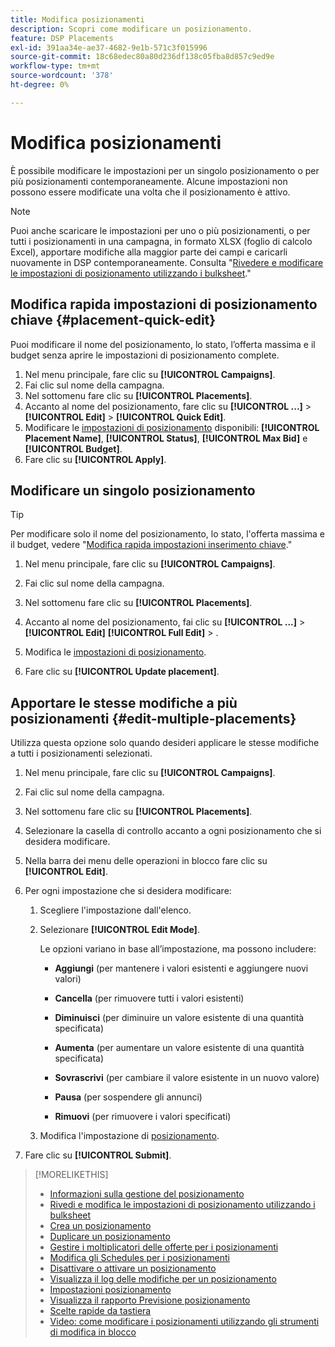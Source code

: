 ```yaml
---
title: Modifica posizionamenti
description: Scopri come modificare un posizionamento.
feature: DSP Placements
exl-id: 391aa34e-ae37-4682-9e1b-571c3f015996
source-git-commit: 18c68edec80a80d236df138c05fba8d857c9ed9e
workflow-type: tm+mt
source-wordcount: '378'
ht-degree: 0%

---
```


# Modifica posizionamenti

È possibile modificare le impostazioni per un singolo posizionamento o per più posizionamenti contemporaneamente. Alcune impostazioni non possono essere modificate una volta che il posizionamento è attivo.

<!-- Some placements don't have these options. Clarify which placement types aren't eligible -- is it PG placements, or all placements using private inventory? And anything else? -->

>[!NOTE]
>
>Puoi anche scaricare le impostazioni per uno o più posizionamenti, o per tutti i posizionamenti in una campagna, in formato XLSX (foglio di calcolo Excel), apportare modifiche alla maggior parte dei campi e caricarli nuovamente in DSP contemporaneamente. Consulta &quot;[Rivedere e modificare le impostazioni di posizionamento utilizzando i bulksheet](placement-qa.md).&quot;

## Modifica rapida impostazioni di posizionamento chiave {#placement-quick-edit}

Puoi modificare il nome del posizionamento, lo stato, l’offerta massima e il budget senza aprire le impostazioni di posizionamento complete.

1. Nel menu principale, fare clic su **[!UICONTROL Campaigns]**.
1. Fai clic sul nome della campagna.
1. Nel sottomenu fare clic su **[!UICONTROL Placements]**.
1. Accanto al nome del posizionamento, fare clic su **[!UICONTROL ...]** > **[!UICONTROL Edit]** > **[!UICONTROL Quick Edit]**.
1. Modificare le [impostazioni di posizionamento](placement-settings.md) disponibili: **[!UICONTROL Placement Name]**, **[!UICONTROL Status]**, **[!UICONTROL Max Bid]** e **[!UICONTROL Budget]**.
1. Fare clic su **[!UICONTROL Apply]**.

## Modificare un singolo posizionamento

>[!TIP]
>
> Per modificare solo il nome del posizionamento, lo stato, l&#39;offerta massima e il budget, vedere &quot;[Modifica rapida impostazioni inserimento chiave](#placement-quick-edit).&quot;

1. Nel menu principale, fare clic su **[!UICONTROL Campaigns]**.

1. Fai clic sul nome della campagna.

1. Nel sottomenu fare clic su **[!UICONTROL Placements]**.

1. Accanto al nome del posizionamento, fai clic su **[!UICONTROL ...]** > **[!UICONTROL Edit]** **[!UICONTROL Full Edit]** > .

1. Modifica le [impostazioni di posizionamento](placement-settings.md).

1. Fare clic su **[!UICONTROL Update placement]**.

## Apportare le stesse modifiche a più posizionamenti {#edit-multiple-placements}

Utilizza questa opzione solo quando desideri applicare le stesse modifiche a tutti i posizionamenti selezionati.

1. Nel menu principale, fare clic su **[!UICONTROL Campaigns]**.

1. Fai clic sul nome della campagna.

1. Nel sottomenu fare clic su **[!UICONTROL Placements]**.

1. Selezionare la casella di controllo accanto a ogni posizionamento che si desidera modificare.

1. Nella barra dei menu delle operazioni in blocco fare clic su **[!UICONTROL Edit]**.

1. Per ogni impostazione che si desidera modificare:

   1. Scegliere l&#39;impostazione dall&#39;elenco.

   1. Selezionare **[!UICONTROL Edit Mode]**.

      Le opzioni variano in base all’impostazione, ma possono includere:

      * **Aggiungi** (per mantenere i valori esistenti e aggiungere nuovi valori)

      * **Cancella** (per rimuovere tutti i valori esistenti)

      * **Diminuisci** (per diminuire un valore esistente di una quantità specificata)

      * **Aumenta** (per aumentare un valore esistente di una quantità specificata)

      * **Sovrascrivi** (per cambiare il valore esistente in un nuovo valore)

      * **Pausa** (per sospendere gli annunci)

      * **Rimuovi** (per rimuovere i valori specificati)

   1. Modifica l&#39;impostazione di [posizionamento](placement-settings.md).

1. Fare clic su **[!UICONTROL Submit]**.

>[!MORELIKETHIS]
>
>* [Informazioni sulla gestione del posizionamento](placement-about.md)
>* [Rivedi e modifica le impostazioni di posizionamento utilizzando i bulksheet](placement-qa.md)
>* [Crea un posizionamento](placement-create.md)
>* [Duplicare un posizionamento](placement-duplicate.md)
>* [Gestire i moltiplicatori delle offerte per i posizionamenti](placement-manage-bid-multipliers.md)
>* [Modifica gli Schedules per i posizionamenti](placement-edit-ad-schedule.md)
>* [Disattivare o attivare un posizionamento](placement-pause-activate.md)
>* [Visualizza il log delle modifiche per un posizionamento](placement-change-log.md)
>* [Impostazioni posizionamento](placement-settings.md)
>* [Visualizza il rapporto Previsione posizionamento](/help/dsp/campaign-management/reports/placement-forecast.md)
>* [Scelte rapide da tastiera](/help/dsp/campaign-management/reports/keyboard-shortcuts.md)
>* [Video: come modificare i posizionamenti utilizzando gli strumenti di modifica in blocco](https://experienceleague.adobe.com/docs/advertising-learn/tutorials/dsp/bulk-edit-placement-tools.html)
